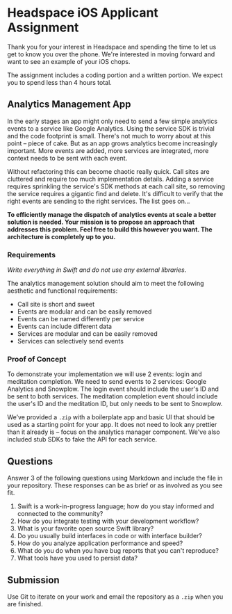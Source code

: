 # Headspace iOS Applicant Assignment

Thank you for your interest in Headspace and spending the time to let us get to know you over the phone. We're interested in moving forward and want to see an example of your iOS chops.

The assignment includes a coding portion and a written portion. We expect you to spend less than 4 hours total.

## Analytics Management App

In the early stages an app might only need to send a few simple analytics events to a service like Google Analytics. Using the service SDK is trivial and the code footprint is small. There's not much to worry about at this point – piece of cake. But as an app grows analytics become increasingly important. More events are added, more services are integrated, more context needs to be sent with each event.

Without refactoring this can become chaotic really quick. Call sites are cluttered and require too much implementation details. Adding a service requires sprinkling the service's SDK methods at each call site, so removing the service requires a gigantic find and delete. It's difficult to verify that the right events are sending to the right services. The list goes on...

**To efficiently manage the dispatch of analytics events at scale a better solution is needed. Your mission is to propose an approach that addresses this problem. Feel free to build this however you want. The architecture is completely up to you.**

### Requirements

*Write everything in Swift and do not use any external libraries*.

The analytics management solution should aim to meet the following aesthetic and functional requirements:
- Call site is short and sweet
- Events are modular and can be easily removed
- Events can be named differently per service
- Events can include different data
- Services are modular and can be easily removed
- Services can selectively send events

### Proof of Concept

To demonstrate your implementation we will use 2 events: login and meditation completion. We need to send events to 2 services: Google Analytics and Snowplow. The login event should include the user's ID and be sent to both services. The meditation completion event should include the user's ID and the meditation ID, but only needs to be sent to Snowplow.

We’ve provided a ``.zip`` with a boilerplate app and basic UI that should be used as a starting point for your app. It does not need to look any prettier than it already is – focus on the analytics manager component. We've also included stub SDKs to fake the API for each service.

## Questions

Answer 3 of the following questions using Markdown and include the file in your repository. These responses can be as brief or as involved as you see fit.

1. Swift is a work-in-progress language; how do you stay informed and connected to the community?
2. How do you integrate testing with your development workflow?
3. What is your favorite open source Swift library?
4. Do you usually build interfaces in code or with interface builder?
5. How do you analyze application performance and speed?
6. What do you do when you have bug reports that you can't reproduce?
7. What tools have you used to persist data?

## Submission

Use Git to iterate on your work and email the repository as a ``.zip`` when you are finished.


